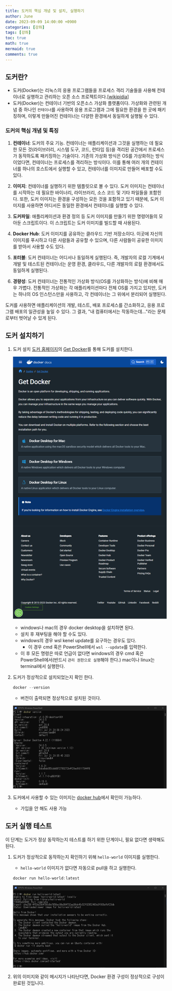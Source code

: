 ```yaml
---
title: 도커의 핵심 개념 및 설치, 실행하기
author: June
date: 2023-09-09 14:00:00 +0900
categories: [강좌]
tags: [강좌]
toc: true
math: true
mermaid: true
comments: true
---
```


## 도커란?

- 도커(Docker)는 리눅스의 응용 프로그램들을 프로세스 격리 기술들을 사용해 컨테이너로 실행하고 관리하는 오픈 소스 프로젝트이다.[[wikipidia](https://ko.wikipedia.org/wiki/%EB%8F%84%EC%BB%A4_(%EC%86%8C%ED%94%84%ED%8A%B8%EC%9B%A8%EC%96%B4))]
- 도커(Docker)는 컨테이너 기반의 오픈소스 가상화 플랫폼이다. 가상화와 관련된 개념 중 하나인 `컨테이너`를 사용하여 응용 프로그램과 그에 필요한 환경을 한 곳에 패키징하며, 이렇게 만들어진 컨테이너는 다양한 환경에서 동일하게 실행될 수 있다.

### 도커의 핵심 개념 및 특징

1. **컨테이너**: 도커의 주요 기능. 컨테이너는 애플리케이션과 그것을 실행하는 데 필요한 모든 것(라이브러리, 시스템 도구, 코드, 런타임 등)을 격리된 공간에서 프로세스가 동작하도록 패키징하는 기술이다. 기존의 가상화 방식은 OS를 가상화하는 방식이었다면, 컨테이너는 프로세스를 격리하는 방식이다. 이를 통해 여러 개의 컨테이너를 하나의 호스트에서 실행할 수 있고, 컨테이너를 이미지로 만들어 배포할 수도 있다.

2. **이미지**: 컨테이너를 실행하기 위한 템플릿으로 볼 수 있다. 도커 이미지는 컨테이너를 시작하는 데 필요한 바이너리, 라이브러리, 소스 코드 및 기타 파일들을 포함힌다. 또한, 도커 이미지는 환경을 구성하는 모든 것을 포함하고 있기 때문에, 도커 이미지를 사용하면 어디서든 동일한 환경에서 컨테이너를 실행할 수 있다.

3. **도커파일**: 애플리케이션과 환경 정의 등 도커 이미지를 만들기 위한 명령어들의 모아둔 스크립트이다. 이 스크립트는 도커 이미지를 빌드할 때 사용된다.

4. **Docker Hub**: 도커 이미지를 공유하는 클라우드 기반 저장소이다. 이곳에 자신의 이미지를 푸시하고 다른 사람들과 공유할 수 있으며, 다른 사람들이 공유한 이미지를 받아서 사용할 수도 있다.

5. **포터블**: 도커 컨테이너는 어디서나 동일하게 실행된다. 즉, 개발자의 로컬 기계에서 개발 및 테스트된 컨테이너는 운영 환경, 클라우드, 다른 개발자의 로컬 환경에서도 동일하게 실행된다.

6. **경량성**: 도커 컨테이너는 전통적인 가상화 방식(OS를 가상화하는 방식)에 비해 매우 가볍다. 전통적인 가상화는 각 애플리케이션마다 전체 OS를 가지고 있지만, 도커는 하나의 OS 인스턴스만을 사용하고, 각 컨테이너는 그 위에서 분리되어 실행된다.

도커를 사용하면 애플리케이션의 개발, 테스트, 배포 프로세스를 간소화하고, 응용 프로그램 배포의 일관성을 높일 수 있다. 그 결과, "내 컴퓨터에서는 작동하는데..."라는 문제로부터 벗어날 수 있게 된다.

## 도커 설치하기

1. 도커 설치
[도커 홈페이지](https://www.docker.com)의 [Get Docker](https://docs.docker.com/get-docker/)를 통해 도커를 설치한다.

    ![Get Docker](/posts/development-cource/screencapture-docs-docker-get-docker.png)

    - windows나 mac의 경우 docker desktop을 설치하면 된다.
    - 설치 후 재부팅을 해야 할 수도 있다.
    - windows의 경우 wsl kenel update를 요구하는 경우도 있다.
        - 이 경우 cmd 혹은 PowerShell에서 `wsl --update`를 입력한다.
    - 이 후 모든 명령은 따로 언급이 없다면 windows의 경우 cmd 혹은 PowerShell에서(반드시 `관리 권한으로 실행`해야 한다.) mac이나 linux는 terminal에서 실행한다.

1. 도커가 정상적으로 설치되었는지 확인 한다.

    ```powershell
    docker --version
    ```

    - 버전이 출력되면 정상적으로 설치된 것이다.

    ![docker version](/posts/development-cource/docker-version.png)

1. 도커에서 사용할 수 있는 이미지는 [docker hub](https://hub.docker.com)에서 확인이 가능하다.
    - 가입을 안 해도 사용 가능

## 도커 실행 테스트

이 단계는 도거가 정상 동작하는지 테스트를 하기 위한 단계이니, 필요 없다면 생략해도 된다.

1. 도커가 정상적으로 동작하는지 확인하기 위해 `hello-world` 이미지를 실행한다.
    - `hello-world` 이미지가 없다면 자동으로 pull을 하고 실행한다.

    ```powershell
    docker run hello-world:latest
    ```

    ![docker run hello-world](/posts/development-cource/docker-run-hello-world.png)

1. 위의 이미지와 같이 메시지가 나타난다면, Docker 환경 구성이 정상적으로 구성이 완료된 것입니다.
